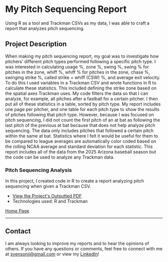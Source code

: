 # My Pitch Sequencing Report

Using R as a tool and Trackman CSVs as my data, I was able to craft a report that analyzes pitch sequencing.

## Project Description

When making my pitch sequencing report, my goal was to investigate how pitchers’ different pitch types performed following a specific pitch type. I was interested in calculating usage %, zone %, swing %, swing % for pitches in the zone, whiff %, whiff % for pitches in the zone, chase %, swinging strike %, called strike + whiff (CSW) %, and average exit velocity. To do this I used variables in a Trackman CSV and wrote functions in R to calculate these statistics. This included defining the strike zone based on the spatial axes Trackman uses. My code filters the data so that I can analyze, for example, all pitches after a fastball for a certain pitcher. I then put all of these statistics in a table, sorted by pitch type. My report includes one page per pitcher, and one table for each pitch type to show the results of pitches following that pitch type. However, because I was focused on pitch sequencing, I did not count the first pitch of an at bat as following the last pitch of the previous at bat because that does not help analyze pitch sequencing. The data only includes pitches that followed a certain pitch within the same at bat. Statistics where I felt it would be useful for them to be compared to league averages are automatically color coded based on the rolling NCAA average and standard deviation for each statistic. This report includes all of the data from the 2025 Arizona baseball season but the code can be used to analyze any Trackman data.

### Pitch Sequencing Analysis
In this project, I created code in R to create a report analyzing pitch sequencing when given a Trackman CSV.

- [View the Project's Outputted PDF](https://github.com/jjsvenson/jj-svenson-baseball-analytics/blob/6d52ec99b18b91dad9d6e2813f8733d169efa4c3/Arizona%20Wildcats%20Pitch%20Sequencing%20Report.pdf)
- Technologies used: R and Trackman

[Home Page](index.md)

---

## Contact

I am always looking to improve my reports and to hear the opinions of others. If you have any questions or comments, feel free to connect with me at [svensonjj@gmail.com](mailto:svensonjj@gmail.com) or view my [LinkedIn](https://www.linkedin.com/in/john-jj-svenson/)!
